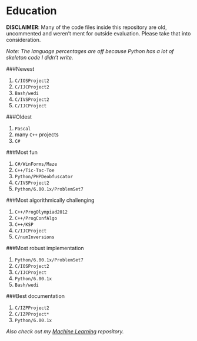# Education

**DISCLAIMER**: Many of the code files inside this repository are old, uncommented and weren’t ment for outside evaluation. Please take that into consideration.

*Note: The language percentages are off because Python has a lot of skeleton code I didn’t write.*

###Newest

1. `C/IOSProject2`
2. `C/IJCProject2`
3. `Bash/wedi`
4. `C/IVSProject2`
5. `C/IJCProject`

###Oldest

1. `Pascal`
2. many `C++` projects
3. `C#`

###Most fun

1. `C#/WinForms/Maze`
2. `C++/Tic-Tac-Toe`
3. `Python/PHPDeobfuscator`
4. `C/IVSProject2`
5. `Python/6.00.1x/ProblemSet7`

###Most algorithmically challenging

1. `C++/ProgOlympiad2012`
2. `C++/ProgConfAlgo`
3. `C++/KSP`
4. `C/IJCProject`
5. `C/numInversions`

###Most robust implementation

1. `Python/6.00.1x/ProblemSet7`
2. `C/IOSProject2`
3. `C/IJCProject`
4. `Python/6.00.1x`
5. `Bash/wedi`

###Best documentation

1. `C/IZPProject2`
2. `C/IZPProject*`
3. `Python/6.00.1x`

*Also check out my [Machine Learning](https://github.com/Vixian/MLClass) repository.*

